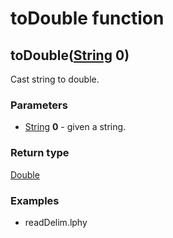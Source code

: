 toDouble function
=================
toDouble([String](../types/String.md) **0**)
--------------------------------------------

Cast string to double.

### Parameters

- [String](../types/String.md) **0** - given a string.

### Return type

[Double](../types/Double.md)


### Examples

- readDelim.lphy



